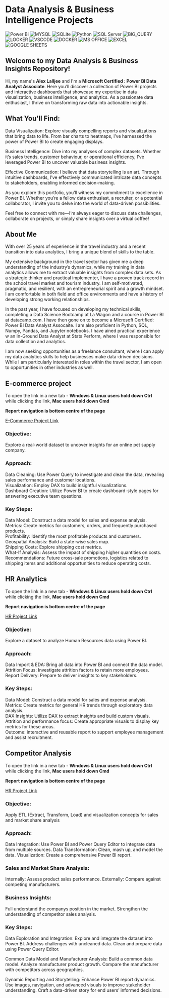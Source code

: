 # Data Analysis & Business Intelligence Projects
![Power Bi](https://img.shields.io/badge/power_bi-F2C811?style=for-the-badge&logo=powerbi&logoColor=black)
![MYSQL](https://img.shields.io/badge/MySQL-00000F?style=for-the-badge&logo=mysql&logoColor=white)
![SQLite](https://img.shields.io/badge/SQLite-07405E?style=for-the-badge&logo=sqlite&logoColor=white)
![Python](https://img.shields.io/badge/Python-3776AB?style=for-the-badge)
![SQL Server](https://img.shields.io/badge/Microsoft_SQL_Server-CC2927?style=for-the-badge&logo=microsoft-sql-server&logoColor=white)
![BIG_QUERY](https://img.shields.io/badge/Google_BigQuery-669DF6?style=for-the-badge)
![LOOKER](https://img.shields.io/badge/Google_Looker-4285F4?style=for-the-badge)
![VSCODE](https://img.shields.io/badge/VSCode-0078D4?style=for-the-badge&logo=visual%20studio%20code&logoColor=white)
![DOCKER](https://img.shields.io/badge/Docker-2496ED?style=for-the-badge)
![MS OFFICE](https://img.shields.io/badge/Microsoft_Office-D83B01?style=for-the-badge&logo=microsoft-office&logoColor=white)
![EXCEL](https://img.shields.io/badge/Microsoft_Excel-217346?style=for-the-badge&logo=microsoft-excel&logoColor=white)
![GOOGLE SHEETS](https://img.shields.io/badge/Google%20Sheets-34A853?style=for-the-badge&logo=google-sheets&logoColor=white)




## Welcome to my Data Analysis & Business Insights Repository!

Hi, my name's <strong>Alex Lalljee</strong> and I'm a <strong>Microsoft Certified : Power BI Data Analyst Associate</strong>. Here you’ll discover a collection of Power BI projects and interactive dashboards that showcase my expertise in data visualization, business intelligence, and analytics. As a passionate data enthusiast, I thrive on transforming raw data into actionable insights.

## What You’ll Find:
Data Visualization: Explore visually compelling reports and visualizations that bring data to life. From bar charts to heatmaps, I’ve harnessed the power of Power BI to create engaging displays.

Business Intelligence: Dive into my analyses of complex datasets. Whether it’s sales trends, customer behaviour, or operational efficiency, I’ve leveraged Power BI to uncover valuable business insights.

Effective Communication: I believe that data storytelling is an art. Through intuitive dashboards, I’ve effectively communicated intricate data concepts to stakeholders, enabling informed decision-making.

As you explore this portfolio, you’ll witness my commitment to excellence in Power BI. Whether you’re a fellow data enthusiast, a recruiter, or a potential collaborator, I invite you to delve into the world of data-driven possibilities.

Feel free to connect with me—I’m always eager to discuss data challenges, collaborate on projects, or simply share insights over a virtual coffee!

## About Me
With over 25 years of experience in the travel industry and a recent transition into data analytics, I bring a unique blend of skills to the table.

My extensive background in the travel sector has given me a deep understanding of the industry’s dynamics, while my training in data analytics allows me to extract valuable insights from complex data sets. As a strategic thinker and practical implementer, I have a proven track record in the school travel market and tourism industry. I am self-motivated, pragmatic, and resilient, with an entrepreneurial spirit and a growth mindset. I am comfortable in both field and office environments and have a history of developing strong working relationships.

In the past year, I have focused on developing my technical skills, completing a Data Science Bootcamp at La Wagon and a course in Power BI at datacamp.com. I have then gone on to become a Microsoft Certified: Power BI Data Analyst Assocaite. I am also proficient in Python, SQL, Numpy, Pandas, and Jupyter notebooks. I have ained practical experience w an In-Ground Data Analyst at Stats Perform, where I was responsible for data collection and analytics.

I am now seeking opportunities as a freelance consultant, where I can apply my data analytics skills to help businesses make data-driven decisions. While I am particularly interested in roles within the travel sector, I am open to opportunities in other industries as well.


## E-commerce project

To open the link in a new tab - <b>Windows & Linux users hold down Ctrl</b> while clicking the link, <b>Mac users hold down Cmd</b>

<b>Report navigation is bottom centre of the page</b>

<a href="https://app.powerbi.com/view?r=eyJrIjoiYWFlYzdmMmUtNjcxNy00OTY2LTkwMWUtNGFiZjAzNGNmN2FkIiwidCI6IjIyNWYzMWU3LThlMTMtNGJmOC1iNzViLTY2ZjcxMGFjMjYyMiJ9" target="_blank" rel="noopener noreferrer">E-Commerce Project Link</a>

### Objective:

Explore a real-world dataset to uncover insights for an online pet supply company.

### Approach:

Data Cleaning: Use Power Query to investigate and clean the data, revealing sales performance and customer locations.<br>
Visualization: Employ DAX to build insightful visualizations.<br>
Dashboard Creation: Utilize Power BI to create dashboard-style pages for answering executive team questions.<br>

### Key Steps:

Data Model: Construct a data model for sales and expense analysis.<br>
Metrics: Create metrics for customers, orders, and frequently purchased products.<br>
Profitability: Identify the most profitable products and customers.<br>
Geospatial Analysis: Build a state-wise sales map.<br>
Shipping Costs: Explore shipping cost metrics.<br>
What-If Analysis: Assess the impact of shipping higher quantities on costs.<br>
Recommendations: Future cross-sale promotions, logistics related to shipping items and additional opportunities to reduce operating costs.<br>


## HR Analytics

To open the link in a new tab - <b>Windows & Linux users hold down Ctrl</b> while clicking the link, <b>Mac users hold down Cmd</b>

<b>Report navigation is bottom centre of the page</b>

<a href="https://app.powerbi.com/view?r=eyJrIjoiMjdjYmY3M2EtZGY5Mi00NzQyLWIxNGItZDYzZmVmZDczZTZiIiwidCI6IjIyNWYzMWU3LThlMTMtNGJmOC1iNzViLTY2ZjcxMGFjMjYyMiJ9" target="_blank" rel="noopener noreferrer">HR Project Link</a>

### Objective:

Explore a dataset to analyze Human Resources data using Power BI.

### Approach:

Data Import & EDA: Bring all data into Power BI and connect the data model.<br>
Attrition Focus: Investigate attrition factors to retain more employees.<br>
Report Delivery: Prepare to deliver insights to key stakeholders.<br>

### Key Steps:

Data Model: Construct a data model for sales and expense analysis.<br>
Metrics: Create metrics for general HR trends through exploratory data analysis.<br>
DAX Insights: Utilize DAX to extract insights and build custom visuals.<br>
Attrition and performance focus: Create appropriate visuals to display key metrics for these areas.<br>
Outcome: interactive and reusable report to support employee management and assist recruitment.<br>


## Competitor Analysis

To open the link in a new tab - <b>Windows & Linux users hold down Ctrl</b> while clicking the link, <b>Mac users hold down Cmd</b>

<b>Report navigation is bottom centre of the page</b>

<a href="https://app.powerbi.com/view?r=eyJrIjoiMzk0MTg2NzYtNGVjMS00NDQzLWFhMmMtMzA4NDJiOTk0MmZiIiwidCI6IjIyNWYzMWU3LThlMTMtNGJmOC1iNzViLTY2ZjcxMGFjMjYyMiJ9" target="_blank" rel="noopener noreferrer">HR Project Link</a>

### Objective:

Apply ETL (Extract, Transform, Load) and visualization concepts for sales and market share analysis

### Approach:
Data Integration: Use Power BI and Power Query Editor to integrate data from multiple sources.
Data Transformation: Clean, mash up, and model the data.
Visualization: Create a comprehensive Power BI report.

### Sales and Market Share Analysis:
Internally: Assess product sales performance.
Externally: Compare against competing manufacturers.

### Business Insights:
Full understand the companys position in the market.
Strengthen the understanding of competitor sales analysis.

### Key Steps:
Data Exploration and Integration:
Explore and integrate the dataset into Power BI.
Address challenges with uncleaned data.
Clean and prepare data using Power Query Editor.

Common Data Model and Manufacturer Analysis:
Build a common data model.
Analyze manufacturer product growth.
Compare the manufacturer with competitors across geographies.

Dynamic Reporting and Storytelling:
Enhance Power BI report dynamics.
Use images, navigation, and advanced visuals to improve stakeholder understanding.
Craft a data-driven story for end users’ informed decisions.
